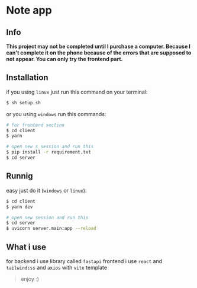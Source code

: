 # Note app

## Info
__**This project may not be completed until I purchase a computer. Because I can't complete it on the phone because of the errors that are supposed to not appear. You can only try the frontend part.**__

## Installation
if you using `linux` just run this command on your terminal:
```bash
$ sh setup.sh
```

or you using `windows` run this commands:
```bash
# for frontend section
$ cd client
$ yarn

# open new s session and run this
$ pip install -r requirement.txt
$ cd server
```

## Runnig
easy just do it (`windows` or `linux`):
```bash
$ cd client
$ yarn dev

# open new session and run this
$ cd server
$ uvicorn server.main:app --reload
```

## What i use
for backend i use library called `fastapi`
frontend i use `react` and `tailwindcss` and `axios`
with `vite` template

> enjoy :)
